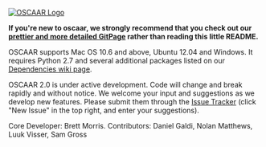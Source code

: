 [![OSCAAR Logo](http://www.astro.umd.edu/~bmorris3/oscaar/READMEheader.png)](http://oscaar.github.io)

**If you're new to oscaar, we strongly recommend that you check out our [prettier and more detailed GitPage](http://oscaar.github.io) rather than reading this little README.**

OSCAAR supports Mac OS 10.6 and above, Ubuntu 12.04 and Windows. It requires Python 2.7 and several additional packages listed on our [Dependencies wiki page](https://github.com/OSCAAR/OSCAAR/wiki/Dependencies).

OSCAAR 2.0 is under active development. Code will change and break rapidly and without notice. We welcome your input and suggestions as we develop new features. Please submit them through the [Issue Tracker](https://github.com/OSCAAR/OSCAAR/issues) (click "New Issue" in the top right, and enter your suggestions).

Core Developer: Brett Morris. Contributors: Daniel Galdi, Nolan Matthews, Luuk Visser, Sam Gross
